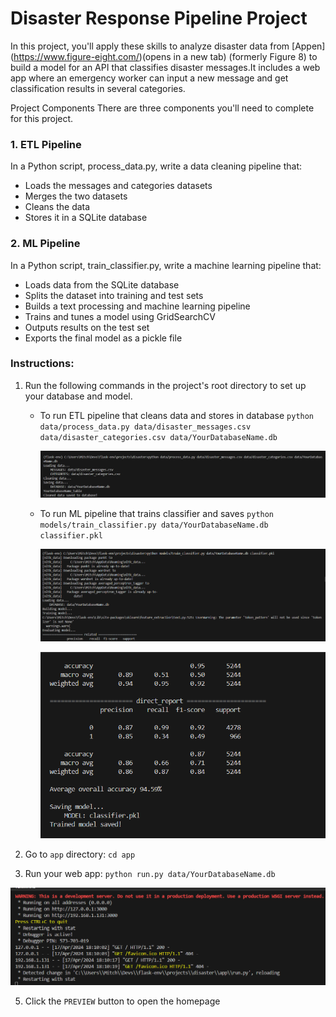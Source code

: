 # Disaster Response Pipeline Project
In this project, you'll apply these skills to analyze disaster data from [Appen] (https://www.figure-eight.com/)(opens in a new tab) (formerly Figure 8) to build a model for an API that classifies disaster messages.It includes a web app where an emergency worker can input a new message and get classification results in several categories.

Project Components
There are three components you'll need to complete for this project.

### 1. ETL Pipeline
In a Python script, process_data.py, write a data cleaning pipeline that:

* Loads the messages and categories datasets
* Merges the two datasets
* Cleans the data
* Stores it in a SQLite database
  
### 2. ML Pipeline
In a Python script, train_classifier.py, write a machine learning pipeline that:

* Loads data from the SQLite database
* Splits the dataset into training and test sets
* Builds a text processing and machine learning pipeline
* Trains and tunes a model using GridSearchCV
* Outputs results on the test set
* Exports the final model as a pickle file

### Instructions:
1. Run the following commands in the project's root directory to set up your database and model.

    - To run ETL pipeline that cleans data and stores in database
        `python data/process_data.py data/disaster_messages.csv data/disaster_categories.csv data/YourDatabaseName.db`
      
      ![](https://github.com/PhilippeMitch/Disaster-Response-Pipeline/blob/main/images/data_preprocess_local.png)
      
    - To run ML pipeline that trains classifier and saves
        `python models/train_classifier.py data/YourDatabaseName.db classifier.pkl`

      ![](https://github.com/PhilippeMitch/Disaster-Response-Pipeline/blob/main/images/train_models_local.png)

      ![](https://github.com/PhilippeMitch/Disaster-Response-Pipeline/blob/main/images/train_models_local_1.png)

2. Go to `app` directory: `cd app`

4. Run your web app: `python run.py data/YourDatabaseName.db`

![](https://github.com/PhilippeMitch/Disaster-Response-Pipeline/blob/main/images/run_app_local.png)

5. Click the `PREVIEW` button to open the homepage
